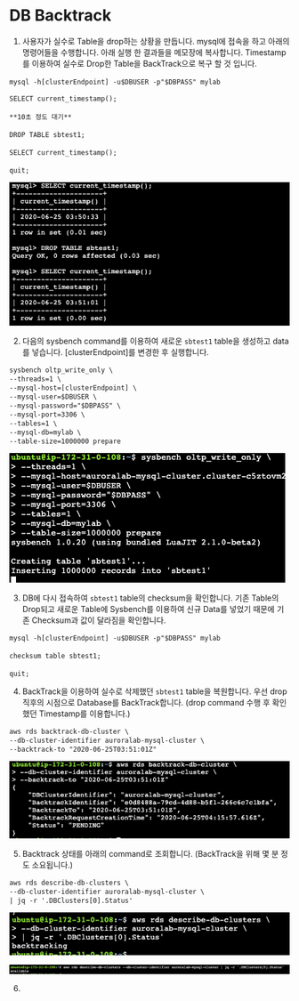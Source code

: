 # DB Backtrack

1. 사용자가 실수로 Table을 drop하는 상황을 만듭니다. mysql에 접속을 하고 아래의 명령어들을 수행합니다. 아래 실행 한 결과들을 메모장에 복사합니다. Timestamp를 이용하여 실수로 Drop한 Table을 BackTrack으로 복구 할 것 입니다.

`mysql -h[clusterEndpoint] -u$DBUSER -p"$DBPASS" mylab`

```
SELECT current_timestamp();

**10초 정도 대기**

DROP TABLE sbtest1;

SELECT current_timestamp();

quit;

```

<kbd> ![GitHub Logo](images/5-drop-table.png) </kbd>

2. 다음의 sysbench command를 이용하여 새로운 `sbtest1` table을 생성하고 data를 넣습니다. [clusterEndpoint]를 변경한 후 실행합니다.

```
sysbench oltp_write_only \
--threads=1 \
--mysql-host=[clusterEndpoint] \
--mysql-user=$DBUSER \
--mysql-password="$DBPASS" \
--mysql-port=3306 \
--tables=1 \
--mysql-db=mylab \
--table-size=1000000 prepare
```

<kbd> ![GitHub Logo](images/5-sysbench.png) </kbd>

3. DB에 다시 접속하여 `sbtest1` table의 checksum을 확인합니다. 기존 Table의 Drop되고 새로운 Table에 Sysbench를 이용하여 신규 Data를 넣었기 때문에 기존 Checksum과 값이 달라짐을 확인합니다.

```
mysql -h[clusterEndpoint] -u$DBUSER -p"$DBPASS" mylab

checksum table sbtest1;

quit;
```

4. BackTrack을 이용하여 실수로 삭제했던 `sbtest1` table을 복원합니다. 우선 drop 직후의 시점으로 Database를 BackTrack합니다. (drop command 수행 후 확인했던 Timestamp를 이용합니다.)

```
aws rds backtrack-db-cluster \
--db-cluster-identifier auroralab-mysql-cluster \
--backtrack-to "2020-06-25T03:51:01Z"
```

<kbd> ![GitHub Logo](images/5-backtrack1.png) </kbd>

5. Backtrack 상태를 아래의 command로 조회합니다. (BackTrack을 위해 몇 분 정도 소요됩니다.)

```
aws rds describe-db-clusters \
--db-cluster-identifier auroralab-mysql-cluster \
| jq -r '.DBClusters[0].Status'
```

<kbd> ![GitHub Logo](images/5-backtrack2.png) </kbd>

<kbd> ![GitHub Logo](images/5-backtrack3.png) </kbd>

6.
